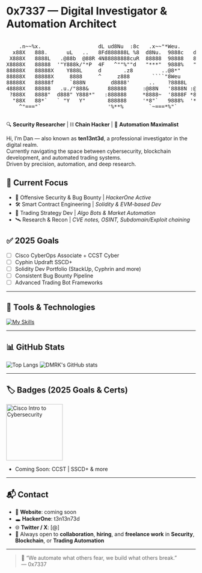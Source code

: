 # 0x7337 — Digital Investigator & Automation Architect
<pre align="center">
                                                                                       
    .n~~%x.                  dL ud8Nu  :8c   .x~~"*Weu.     .x~~"*Weu.   dL ud8Nu  :8c 
  x88X   888.      uL   ..   8Fd888888L %8  d8Nu.  9888c   d8Nu.  9888c  8Fd888888L %8 
 X888X   8888L   .@88b  @88R 4N88888888cuR  88888  98888   88888  98888  4N88888888cuR 
X8888X   88888  '"Y888k/"*P  4F   ^""%""d   "***"  9888%   "***"  9888%  4F   ^""%""d  
88888X   88888X    Y888L     d       .z8         ..@8*"         ..@8*"   d       .z8   
88888X   88888X     8888     ^     z888       ````"8Weu      ````"8Weu   ^     z888    
88888X   88888f     `888N        d8888'      ..    ?8888L   ..    ?8888L     d8888'    
48888X   88888   .u./"888&      888888     :@88N   '8888N :@88N   '8888N    888888     
 ?888X   8888"  d888" Y888*"   :888888     *8888~  '8888F *8888~  '8888F   :888888     
  "88X   88*`   ` "Y   Y"       888888     '*8"`   9888%  '*8"`   9888%     888888     
    ^"==="`                     '%**%        `~===*%"`      `~===*%"`       '%**%      
                                                                                       
</pre>

🔍 **Security Researcher** | ⛓️ **Chain Hacker** | 🤖 **Automation Maximalist**

Hi, I’m Dan — also known as **ten13nt3d**, a professional investigator in the digital realm.  
Currently navigating the space between cybersecurity, blockchain development, and automated trading systems.  
Driven by precision, automation, and deep research.  

## 🧠 Current Focus

- 🔐 Offensive Security & Bug Bounty | *HackerOne Active*
- 🛠️ Smart Contract Engineering | *Solidity & EVM-based Dev*
- 🤖 Trading Strategy Dev | *Algo Bots & Market Automation*
- 🛰️ Research & Recon | *CVE notes, OSINT, Subdomain/Exploit chaining*

## ✅ 2025 Goals

- [ ] Cisco CyberOps Associate + CCST Cyber
- [ ] Cyphin Updraft SSCD+
- [ ] Solidity Dev Portfolio (StackUp, Cyphrin and more)
- [ ] Consistent Bug Bounty Pipeline
- [ ] Advanced Trading Bot Frameworks

---

## 🧰 Tools & Technologies

[![My Skills](https://skillicons.dev/icons?i=windows,apple,linux,obsidian,vim,md,vscodium,kali,arch,docker,bash,c,solidity,ipfs,python)](https://skillicons.dev)

---

## 📊 GitHub Stats

![Top Langs](https://github-readme-stats.vercel.app/api/top-langs/?username=ten13nt3d&layout=compact&theme=dark&hide_border=true)
![DMRK's GitHub stats](https://github-readme-stats.vercel.app/api?username=ten13nt3d&show_icons=true&theme=gruvbox)

---

## 🏷️ Badges (2025 Goals & Certs)

<a href="https://www.credly.com/badges/755e29ae-bcbe-4a98-9027-50980c109cab" target="_blank">
  <img src="https://images.credly.com/images/af8c6b4e-fc31-47c4-8dcb-eb7a2065dc5b/I2CS__1_.png" width="150" alt="Cisco Intro to Cybersecurity">
</a>


- Coming Soon: CCST | SSCD+ & more

---

## 📬 Contact

- 📡 **Website**: coming soon  
- 🕳️ **HackerOne**: t3n13n73d  
- 🌐 **Twitter / X**: [@]  
- 🎯 Always open to **collaboration**, **hiring**, and **freelance work** in **Security**, **Blockchain**, or **Trading Automation**

---

> 🧠 “We automate what others fear, we build what others break.”  
> — 0x7337
